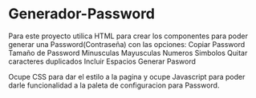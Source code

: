 # Generador-Password

Para este proyecto utilica HTML para crear los componentes para poder generar una Password(Contraseña) 
con las opciones:
Copiar Password
Tamaño de Password
Minusculas
Mayusculas
Numeros
Simbolos
Quitar caracteres duplicados
Incluir Espacios
Generar Pasword

Ocupe CSS para dar el estilo a la pagina y ocupe Javascript para poder darle funcionalidad a la paleta de configuracion para Password.
